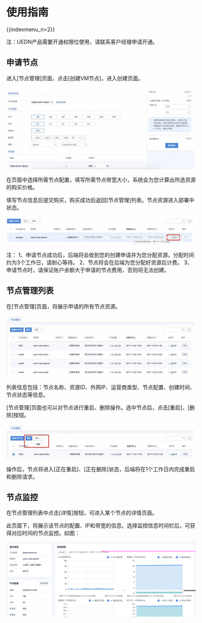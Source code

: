 # 使用指南

{{indexmenu_n>2}}

注：UEDN产品需要开通权限位使用，请联系客户经理申请开通。

## 申请节点

进入\[节点管理\]页面，点击\[创建VM节点\]，进入创建页面。

![](/images/创建节点.jpg)

在页面中选择所需节点配置，填写所需节点带宽大小，系统会为您计算出所选资源的购买价格。

填写节点信息后提交购买，购买成功后返回\[节点管理\]列表。节点资源进入部署中状态。

![](/images/返回列表.jpg)

注：
1、申请节点成功后，后端将会收到您的创建申请并为您分配资源。分配时间约为3个工作日，请耐心等待。
2、节点将会在后端为您分配好资源后计费。
3、申请节点时，请保证账户余额大于申请的节点费用，否则将无法创建。

## 节点管理列表

在\[节点管理\]页面，将展示申请的所有节点资源。

![](/images/节点管理.jpg)

列表信息包括：节点名称、资源ID、外网IP、运营商类型、节点配置、创建时间、节点状态等信息。

\[节点管理\]页面也可以对节点进行重启、删除操作。选中节点后，点击\[重启\]、\[删除\]按钮。

![](/images/重启删除节点.jpg)

操作后，节点将进入\[正在重启\]、\[正在删除\]状态，后端将在1个工作日内完成重启和删除请求。

## 节点监控

在节点管理列表中点击\[详情\]按钮，可进入某个节点的详情页面。

此页面下，将展示该节点的配置、IP和带宽的信息。选择监控信息时间栏后，可获得对应时间的节点监控。如图：

![](/images/节点详情.jpg)
